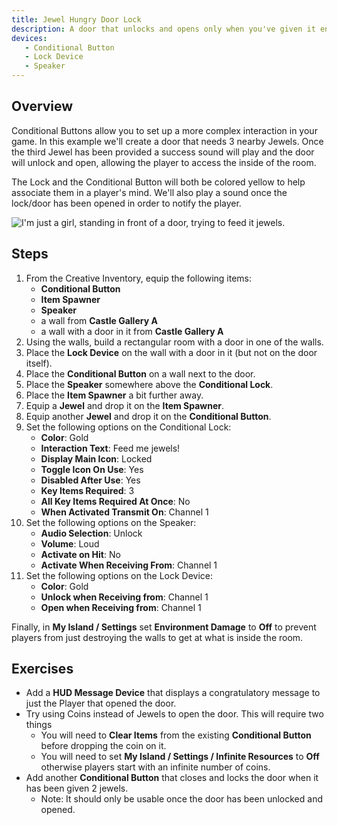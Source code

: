 ```yaml
---
title: Jewel Hungry Door Lock
description: A door that unlocks and opens only when you've given it enough jewels.
devices:
   - Conditional Button
   - Lock Device
   - Speaker
---
```


## Overview

Conditional Buttons allow you to set up a more complex interaction in your game. In this example we'll create a door that needs 3 nearby Jewels. Once the third Jewel has been provided a success sound will play and the door will unlock and open, allowing the player to access the inside of the room.

The Lock and the Conditional Button will both be colored yellow to help associate them in a player's mind. We'll also play a sound once the lock/door has been opened in order to notify the player.

<img src="/images/recipes/jewel-hungry-door-lock.png" class="img img-fluid" title="I'm just a girl, standing in front of a door, trying to feed it jewels.">

## Steps

1. From the Creative Inventory, equip the following items:
   - **Conditional Button**
   - **Item Spawner**
   - **Speaker**
   - a wall from **Castle Gallery A**
   - a wall with a door in it from **Castle Gallery A**
1. Using the walls, build a rectangular room with a door in one of the walls.
1. Place the **Lock Device** on the wall with a door in it (but not on the door itself).
1. Place the **Conditional Button** on a wall next to the door.
1. Place the **Speaker** somewhere above the **Conditional Lock**.
1. Place the **Item Spawner** a bit further away.
1. Equip a **Jewel** and drop it on the **Item Spawner**.
1. Equip another **Jewel** and drop it on the **Conditional Button**.
1. Set the following options on the Conditional Lock:
   - **Color**: Gold
   - **Interaction Text**: Feed me jewels!
   - **Display Main Icon**: Locked
   - **Toggle Icon On Use**: Yes
   - **Disabled After Use**: Yes
   - **Key Items Required**: 3
   - **All Key Items Required At Once**: No
   - **When Activated Transmit On**: Channel 1
1. Set the following options on the Speaker:
   - **Audio Selection**: Unlock
   - **Volume**: Loud
   - **Activate on Hit**: No
   - **Activate When Receiving From**: Channel 1
1. Set the following options on the Lock Device:
   - **Color**: Gold
   - **Unlock when Receiving from**: Channel 1
   - **Open when Receiving from**: Channel 1

Finally, in **My Island / Settings** set **Environment Damage** to **Off** to prevent players from just destroying the walls to get at what is inside the room.
   
## Exercises

- Add a **HUD Message Device** that displays a congratulatory message to just the Player that opened the door.
- Try using Coins instead of Jewels to open the door. This will require two things
   - You will need to **Clear Items** from the existing **Conditional Button** before dropping the coin on it.
   - You will need to set **My Island / Settings / Infinite Resources** to **Off** otherwise players start with an infinite number of coins.
- Add another **Conditional Button** that closes and locks the door when it has been given 2 jewels.
  - Note: It should only be usable once the door has been unlocked and opened.
